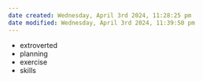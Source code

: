 ```yaml
---
date created: Wednesday, April 3rd 2024, 11:28:25 pm
date modified: Wednesday, April 3rd 2024, 11:39:50 pm
---
```

- extroverted
- planning
- exercise
- skills